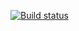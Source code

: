 [![Build status](https://ci.appveyor.com/api/projects/status/tgoy5ajraqo4yu6c?svg=true)](https://ci.appveyor.com/project/Dmitriy46838/postmanecho)